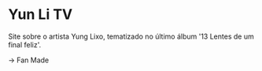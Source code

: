 # Yun Li TV

Site sobre o artista Yung Lixo, tematizado no último álbum '13 Lentes de um final feliz'.

-> Fan Made

